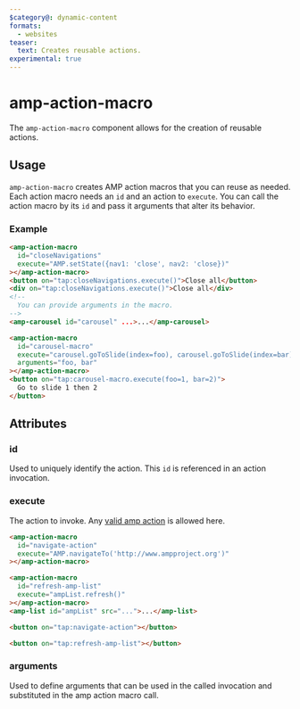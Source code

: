 ```yaml
---
$category@: dynamic-content
formats:
  - websites
teaser:
  text: Creates reusable actions.
experimental: true
---
```


<!---
Copyright 2018 The AMP HTML Authors. All Rights Reserved.
 Licensed under the Apache License, Version 2.0 (the "License");
you may not use this file except in compliance with the License.
You may obtain a copy of the License at
       http://www.apache.org/licenses/LICENSE-2.0
 Unless required by applicable law or agreed to in writing, software
distributed under the License is distributed on an "AS-IS" BASIS,
WITHOUT WARRANTIES OR CONDITIONS OF ANY KIND, either express or implied.
See the License for the specific language governing permissions and
limitations under the License.
-->
# amp-action-macro

The `amp-action-macro` component allows for the creation of reusable actions.

## Usage

`amp-action-macro` creates AMP action macros that you can reuse as needed. Each
action macro needs an `id` and an action to `execute`. You can call the action
macro by its `id` and pass it arguments that alter its behavior.

### Example

```html
<amp-action-macro
  id="closeNavigations"
  execute="AMP.setState({nav1: 'close', nav2: 'close})"
></amp-action-macro>
<button on="tap:closeNavigations.execute()">Close all</button>
<div on="tap:closeNavigations.execute()">Close all</div>
<!--
  You can provide arguments in the macro.
-->
<amp-carousel id="carousel" ...>...</amp-carousel>

<amp-action-macro
  id="carousel-macro"
  execute="carousel.goToSlide(index=foo), carousel.goToSlide(index=bar)"
  arguments="foo, bar"
></amp-action-macro>
<button on="tap:carousel-macro.execute(foo=1, bar=2)">
  Go to slide 1 then 2
</button>
```

## Attributes

### id

Used to uniquely identify the action. This `id` is referenced in an action invocation.

### execute

The action to invoke. Any [valid amp action](https://amp.dev/documentation/guides-and-tutorials/learn/amp-actions-and-events)
is allowed here.

```html
<amp-action-macro
  id="navigate-action"
  execute="AMP.navigateTo('http://www.ampproject.org')"
></amp-action-macro>

<amp-action-macro
  id="refresh-amp-list"
  execute="ampList.refresh()"
></amp-action-macro>
<amp-list id="ampList" src="...">...</amp-list>

<button on="tap:navigate-action"></button>

<button on="tap:refresh-amp-list"></button>
```
### arguments

Used to define arguments that can be used in the called invocation and
substituted in the amp action macro call.